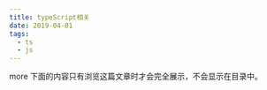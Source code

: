 ```yaml
---
title: typeScript相关
date: 2019-04-01
tags:
  - ts
  - js
---
```



more 下面的内容只有浏览这篇文章时才会完全展示，不会显示在目录中。
